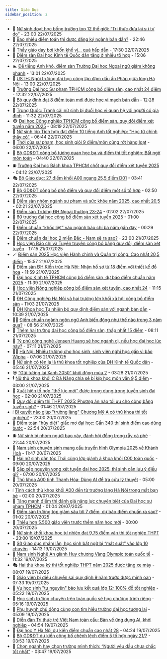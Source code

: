 ```yaml
---
title: Giáo Dục
sidebar_position: 2
---
```


<!-- dantri-giao-duc:START -->
- 🤡 [Nữ sinh đoạt học bổng trường top 12 thế giới: “Tri thức đưa lại sự tự do”](https://dantri.com.vn/giao-duc/nu-sinh-doat-hoc-bong-truong-top-12-the-gioi-tri-thuc-dua-lai-su-tu-do-20250722044805153.htm) - 23:00 22/07/2025
- 🗽 [Bao nhiêu điểm toán thì được đăng ký ngành bán dẫn?](https://dantri.com.vn/giao-duc/bao-nhieu-diem-toan-thi-duoc-dang-ky-nganh-ban-dan-20250722230249405.htm) - 22:46 22/07/2025
- 🚦 [Thầy giáo dạy bơi khốn khổ vì... quá hấp dẫn](https://dantri.com.vn/giao-duc/thay-giao-day-boi-khon-kho-vi-qua-hap-dan-20250721081103327.htm) - 17:30 22/07/2025
- 🌋 [Điểm sàn Đại học Kinh tế Quốc dân tăng ở nhiều tổ hợp](https://dantri.com.vn/giao-duc/diem-san-dai-hoc-kinh-te-quoc-dan-tang-o-nhieu-to-hop-20250718175922174.htm) - 15:06 22/07/2025
- 🏊 [Đề tiếng Anh khó, điểm sàn Trường Đại học Ngoại ngữ giảm không phanh](https://dantri.com.vn/giao-duc/de-tieng-anh-kho-diem-san-truong-dai-hoc-ngoai-ngu-giam-khong-phanh-20250722195457059.htm) - 13:01 22/07/2025
- 🎃 [USTH: Ngôi trường đại học công lập đậm dấu ấn Pháp giữa lòng Hà Nội](https://dantri.com.vn/giao-duc/usth-ngoi-truong-dai-hoc-cong-lap-dam-dau-an-phap-giua-long-ha-noi-20250722163943706.htm) - 13:00 22/07/2025
- 💄 [Trường Đại học Sư phạm TPHCM công bố điểm sàn, cao nhất 24 điểm](https://dantri.com.vn/giao-duc/truong-dai-hoc-su-pham-tphcm-cong-bo-diem-san-cao-nhat-24-diem-20250722190323995.htm) - 12:32 22/07/2025
- 🦅 [Bỏ quy định đạt 8 điểm toán mới được học vi mạch bán dẫn](https://dantri.com.vn/giao-duc/bo-quy-dinh-dat-8-diem-toan-moi-duoc-hoc-vi-mach-ban-dan-20250722192729304.htm) - 12:28 22/07/2025
- 🚦 [Trung Quốc: Tranh cãi nữ sinh bị đuổi học vì quan hệ với người có gia đình](https://dantri.com.vn/giao-duc/trung-quoc-tranh-cai-nu-sinh-bi-duoi-hoc-vi-quan-he-voi-nguoi-co-gia-dinh-20250721094843478.htm) - 11:32 22/07/2025
- 🐵 [Đại học Công nghiệp TPHCM công bố điểm sàn, quy đổi điểm xét tuyển năm 2025](https://dantri.com.vn/giao-duc/dai-hoc-cong-nghiep-tphcm-cong-bo-diem-san-quy-doi-diem-xet-tuyen-nam-2025-20250722150755408.htm) - 08:19 22/07/2025
- 🐘 [Nữ sinh lớp Tích hợp đạt điểm 10 tiếng Anh tốt nghiệp: &quot;Học từ chính thầy cô&quot;](https://dantri.com.vn/giao-duc/nu-sinh-lop-tich-hop-dat-diem-10-tieng-anh-tot-nghiep-hoc-tu-chinh-thay-co-20250722122617316.htm) - 06:44 22/07/2025
- 🦏 [Thời của sư phạm, học sinh giỏi 9 điểm/môn cũng rớt hàng loạt](https://dantri.com.vn/giao-duc/thoi-cua-su-pham-hoc-sinh-gioi-9-diemmon-cung-rot-hang-loat-20250722103732041.htm) - 06:00 22/07/2025
- 💼 [Bộ GD&amp;ĐT công bố tương quan học bạ và điểm thi tốt nghiệp: Bất ngờ môn toán](https://dantri.com.vn/giao-duc/bo-gddt-cong-bo-tuong-quan-hoc-ba-va-diem-thi-tot-nghiep-bat-ngo-mon-toan-20250722112517258.htm) - 04:40 22/07/2025
- ⛽️ [Trường Đại học Bách khoa TPHCM chốt quy đổi điểm xét tuyển 2025](https://dantri.com.vn/giao-duc/truong-dai-hoc-bach-khoa-tphcm-chot-quy-doi-diem-xet-tuyen-2025-20250722110324065.htm) - 04:12 22/07/2025
- 🎭 [Bộ Giáo dục: 27 điểm khối A00 ngang 25,5 điểm D01](https://dantri.com.vn/giao-duc/bo-giao-duc-27-diem-khoi-a00-ngang-255-diem-d01-20250722103714364.htm) - 03:41 22/07/2025
- 🎃 [Bộ GD&amp;ĐT công bố phổ điểm và quy đổi điểm một số tổ hợp](https://dantri.com.vn/giao-duc/bo-gddt-cong-bo-pho-diem-va-quy-doi-diem-mot-so-to-hop-20250721191621297.htm) - 02:50 22/07/2025
- 🚀 [Điểm sàn nhóm ngành sư phạm và sức khỏe năm 2025, cao nhất 20,5](https://dantri.com.vn/giao-duc/diem-san-nhom-nganh-su-pham-va-suc-khoe-nam-2025-cao-nhat-205-20250721103957526.htm) - 02:21 22/07/2025
- 👀 [Điểm sàn Trường ĐH Ngoại thương 23-24](https://dantri.com.vn/giao-duc/diem-san-truong-dh-ngoai-thuong-23-24-20250718173748041.htm) - 02:02 22/07/2025
- 🌝 [60 trường đại học công bố điểm sàn xét tuyển 2025](https://dantri.com.vn/giao-duc/60-truong-dai-hoc-cong-bo-diem-san-xet-tuyen-2025-20250721235633403.htm) - 01:00 22/07/2025
- 🤗 [Điểm chuẩn “khốc liệt” vào ngành báo chí ba năm gần đây](https://dantri.com.vn/giao-duc/diem-chuan-khoc-liet-vao-nganh-bao-chi-ba-nam-gan-day-20250722070745842.htm) - 00:29 22/07/2025
- 🦄 [Điểm chuẩn đại học 2 miền Bắc - Nam sẽ ra sao?](https://dantri.com.vn/giao-duc/diem-chuan-dai-hoc-2-mien-bac-nam-se-ra-sao-20250721183316761.htm) - 23:00 21/07/2025
- 🦍 [Học viện Báo chí và Tuyên truyền công bố bảng quy đổi, điểm sàn xét tuyển](https://dantri.com.vn/giao-duc/hoc-vien-bao-chi-va-tuyen-truyen-cong-bo-bang-quy-doi-diem-san-xet-tuyen-20250722000809176.htm) - 17:15 21/07/2025
- 🪄 [Điểm sàn 2025 Học viện Hành chính và Quản trị công: Cao nhất 20,5 điểm](https://dantri.com.vn/giao-duc/diem-san-2025-hoc-vien-hanh-chinh-va-quan-tri-cong-cao-nhat-205-diem-20250721223726389.htm) - 15:57 21/07/2025
- 🦆 [Điểm sàn ĐH Kiến trúc Hà Nội: Nhận hồ sơ từ 18 điểm với thiết kế đồ họa](https://dantri.com.vn/giao-duc/diem-san-dh-kien-truc-ha-noi-nhan-ho-so-tu-18-diem-voi-thiet-ke-do-hoa-20250721185432672.htm) - 11:59 21/07/2025
- 🚀 [Đại học Kinh tế TPHCM công bố điểm sàn, dự báo điểm chuẩn năm 2025](https://dantri.com.vn/giao-duc/dai-hoc-kinh-te-tphcm-cong-bo-diem-san-du-bao-diem-chuan-nam-2025-20250721183746081.htm) - 11:39 21/07/2025
- 🦒 [Học viện Nông nghiệp công bố điểm sàn xét tuyển, cao nhất 24](https://dantri.com.vn/giao-duc/hoc-vien-nong-nghiep-cong-bo-diem-san-xet-tuyen-cao-nhat-24-20250721181238514.htm) - 11:15 21/07/2025
- 🤡 [ĐH Công nghiệp Hà Nội và hai trường lớn khối xã hội công bố điểm sàn](https://dantri.com.vn/giao-duc/dh-cong-nghiep-ha-noi-va-hai-truong-lon-khoi-xa-hoi-cong-bo-diem-san-20250721175923690.htm) - 11:03 21/07/2025
- 🤔 [ĐH Khoa học Tự nhiên bỏ quy định điểm sàn với ngành bán dẫn](https://dantri.com.vn/giao-duc/dh-khoa-hoc-tu-nhien-bo-quy-dinh-diem-san-voi-nganh-ban-dan-20250721171808327.htm) - 10:39 21/07/2025
- 🧑‍💻 [Điểm chuẩn ngành ngôn ngữ Anh biến động như thế nào trong 3 năm qua?](https://dantri.com.vn/giao-duc/diem-chuan-nganh-ngon-ngu-anh-bien-dong-nhu-the-nao-trong-3-nam-qua-20250721154644633.htm) - 08:56 21/07/2025
- 🤡 [Thêm hai trường đại học công bố điểm sàn, thấp nhất 15 điểm](https://dantri.com.vn/giao-duc/them-hai-truong-dai-hoc-cong-bo-diem-san-thap-nhat-15-diem-20250721150823442.htm) - 08:11 21/07/2025
- 🧠 [Tỷ phú công nghệ Jensen Huang sẽ học ngành gì, nếu học đại học lúc này?](https://dantri.com.vn/giao-duc/ty-phu-cong-nghe-jensen-huang-se-hoc-nganh-gi-neu-hoc-dai-hoc-luc-nay-20250721112848170.htm) - 07:11 21/07/2025
- 🧑‍💻 [Hà Nội: Nhiều trường cho học sinh, sinh viên nghỉ học gấp vì bão Wipha](https://dantri.com.vn/giao-duc/ha-noi-nhieu-truong-cho-hoc-sinh-sinh-vien-nghi-hoc-gap-vi-bao-wipha-20250721135800368.htm) - 07:06 21/07/2025
- 🧠 [Nữ sinh có tên lạ là thủ khoa tốt nghiệp của ĐH Kinh tế Quốc dân](https://dantri.com.vn/giao-duc/nu-sinh-co-ten-la-la-thu-khoa-tot-nghiep-cua-dh-kinh-te-quoc-dan-20250721115948800.htm) - 05:46 21/07/2025
- 😎 [“Gửi tương lai Xanh 2050” khởi động mùa 2](https://dantri.com.vn/giao-duc/gui-tuong-lai-xanh-2050-khoi-dong-mua-2-20250721101827876.htm) - 03:28 21/07/2025
- 🕴 [Nữ thủ khoa khối C Đà Nẵng chia sẻ bí kíp học môn văn 9,5 điểm](https://dantri.com.vn/giao-duc/nu-thu-khoa-khoi-c-da-nang-chia-se-bi-kip-hoc-mon-van-95-diem-20250720161101759.htm) - 03:00 21/07/2025
- 🧠 [Xuất hiện tổ hợp “thế lực mới&quot; được trọng dụng trong tuyển sinh đại học](https://dantri.com.vn/giao-duc/xuat-hien-to-hop-the-luc-moi-duoc-trong-dung-trong-tuyen-sinh-dai-hoc-20250721010821683.htm) - 02:00 21/07/2025
- 🚀 [Quy đổi điểm thi THPT 2025: Phương án nào tối ưu cho công bằng tuyển sinh?](https://dantri.com.vn/giao-duc/quy-doi-diem-thi-thpt-2025-phuong-an-nao-toi-uu-cho-cong-bang-tuyen-sinh-20250721083201252.htm) - 01:46 21/07/2025
- 🕯 [Bí quyết nào giúp &quot;trường làng&quot; Chương Mỹ A có thủ khoa thi tốt nghiệp?](https://dantri.com.vn/giao-duc/bi-quyet-nao-giup-truong-lang-chuong-my-a-co-thu-khoa-thi-tot-nghiep-20250720071828314.htm) - 23:00 20/07/2025
- 🧰 [Điểm toán &quot;hủy diệt&quot; giấc mơ đại học: Gần 340 thí sinh điểm cao dừng bước](https://dantri.com.vn/giao-duc/diem-toan-huy-diet-giac-mo-dai-hoc-gan-340-thi-sinh-diem-cao-dung-buoc-20250721024223340.htm) - 22:54 20/07/2025
- ⛽️ [Nữ sinh bị nhóm người bao vây, đánh hội đồng trong rẫy cà phê](https://dantri.com.vn/giao-duc/nu-sinh-bi-nhom-nguoi-bao-vay-danh-hoi-dong-trong-ray-ca-phe-20250720212817457.htm) - 22:44 20/07/2025
- 🤖 [Nam sinh chuyên sinh mang cầu truyền hình Olympia 2025 về Khánh Hoà](https://dantri.com.vn/giao-duc/nam-sinh-chuyen-sinh-mang-cau-truyen-hinh-olympia-2025-ve-khanh-hoa-20250720183932341.htm) - 11:47 20/07/2025
- 🦍 [Hai nữ sinh dân tộc Thái cùng lớp giành á khoa khối C00 toàn quốc](https://dantri.com.vn/giao-duc/hai-nu-sinh-dan-toc-thai-cung-lop-gianh-a-khoa-khoi-c00-toan-quoc-20250720120148173.htm) - 09:00 20/07/2025
- 🐘 [Sắp xếp nguyện vọng xét tuyển đại học 2025, thí sinh cần lưu ý điều gì?](https://dantri.com.vn/giao-duc/sap-xep-nguyen-vong-xet-tuyen-dai-hoc-2025-thi-sinh-can-luu-y-dieu-gi-20250720075859194.htm) - 07:00 20/07/2025
- 🌊 [Thủ khoa A00 tỉnh Thanh Hóa: Dùng AI để tra cứu lý thuyết](https://dantri.com.vn/giao-duc/thu-khoa-a00-tinh-thanh-hoa-dung-ai-de-tra-cuu-ly-thuyet-20250719152223475.htm) - 05:00 20/07/2025
- 🕯 [Tính cách thủ khoa khối A00 đến từ trường làng Hà Nội trong mắt bạn bè](https://dantri.com.vn/giao-duc/tinh-cach-thu-khoa-khoi-a00-den-tu-truong-lang-ha-noi-trong-mat-ban-be-20250719114006489.htm) - 02:00 20/07/2025
- 🐎 [Tăng mạnh điểm thi đánh giá năng lực chuyên biệt của Đại học sư phạm TPHCM](https://dantri.com.vn/giao-duc/tang-manh-diem-thi-danh-gia-nang-luc-chuyen-biet-cua-dai-hoc-su-pham-tphcm-20250720080035587.htm) - 01:04 20/07/2025
- 🐻 [Điểm sàn trường top giảm sâu tới 7 điểm, dự báo điểm chuẩn ra sao?](https://dantri.com.vn/giao-duc/diem-san-truong-top-giam-sau-toi-7-diem-du-bao-diem-chuan-ra-sao-20250720072714269.htm) - 01:02 20/07/2025
- 🐎 [Thiếu hơn 5.500 giáo viên trước thềm năm học mới](https://dantri.com.vn/giao-duc/thieu-hon-5500-giao-vien-truoc-them-nam-hoc-moi-20250719090837986.htm) - 00:00 20/07/2025
- 🫣 [Nữ sinh khối khoa học tự nhiên đạt 9,75 điểm văn thi tốt nghiệp THPT](https://dantri.com.vn/giao-duc/nu-sinh-khoi-khoa-hoc-tu-nhien-dat-975-diem-van-thi-tot-nghiep-thpt-20250719085238064.htm) - 23:00 19/07/2025
- 🤭 [Sở Giáo dục nhầm lẫn, học sinh bất ngờ bị “mất suất” vào lớp 10 chuyên](https://dantri.com.vn/giao-duc/so-giao-duc-nham-lan-hoc-sinh-bat-ngo-bi-mat-suat-vao-lop-10-chuyen-20250719204022787.htm) - 14:13 19/07/2025
- 🥳 [Nam sinh Nghệ An giành Huy chương Vàng Olympic toán quốc tế](https://dantri.com.vn/giao-duc/nam-sinh-nghe-an-gianh-huy-chuong-vang-olympic-toan-quoc-te-20250719115851981.htm) - 11:32 19/07/2025
- 🎭 [Hai thủ khoa kỳ thi tốt nghiệp THPT năm 2025 được tặng xe máy](https://dantri.com.vn/giao-duc/hai-thu-khoa-ky-thi-tot-nghiep-thpt-nam-2025-duoc-tang-xe-may-20250719125606943.htm) - 08:07 19/07/2025
- 🥸 [Giáo viên bị điều chuyển sai quy định 9 năm trước được minh oan](https://dantri.com.vn/giao-duc/giao-vien-bi-dieu-chuyen-sai-quy-dinh-9-nam-truoc-duoc-minh-oan-20250719141149102.htm) - 07:33 19/07/2025
- 🦣 [Vụ học sinh &quot;tự nguyện&quot; bảo lưu kết quả lớp 12: 100% đỗ tốt nghiệp](https://dantri.com.vn/giao-duc/vu-hoc-sinh-tu-nguyen-bao-luu-ket-qua-lop-12-100-do-tot-nghiep-20250719100033879.htm) - 05:22 19/07/2025
- 🤔 [Học sinh trường chuyên trên toàn quốc sẽ học chương trình riêng](https://dantri.com.vn/giao-duc/hoc-sinh-truong-chuyen-tren-toan-quoc-se-hoc-chuong-trinh-rieng-20250719120142503.htm) - 05:16 19/07/2025
- 🦣 [Phụ huynh chủ động cùng con tìm hiểu trường đại học tương lai](https://dantri.com.vn/giao-duc/phu-huynh-chu-dong-cung-con-tim-hieu-truong-dai-hoc-tuong-lai-20250719114850634.htm) - 05:09 19/07/2025
- 🐲 [Diễn đàn Trí thức trẻ Việt Nam toàn cầu: Bàn về ứng dụng AI, khởi nghiệp](https://dantri.com.vn/giao-duc/dien-dan-tri-thuc-tre-viet-nam-toan-cau-ban-ve-ung-dung-ai-khoi-nghiep-20250719111721652.htm) - 04:54 19/07/2025
- 🔭 [Đại học Y Hà Nội dự kiến điểm chuẩn cao nhất 28](https://dantri.com.vn/giao-duc/dai-hoc-y-ha-noi-du-kien-diem-chuan-cao-nhat-28-20250719111407532.htm) - 04:24 19/07/2025
- 🥷 [Bộ GD&amp;ĐT dự kiến công bố chênh lệch điểm 5 tổ hợp ngày 21/7](https://dantri.com.vn/giao-duc/bo-gddt-du-kien-cong-bo-chenh-lech-diem-5-to-hop-ngay-217-20250719104403992.htm) - 03:53 19/07/2025
- 🎊 [Chọn ngành hay chọn trường mình thích: “Người yêu đầu chưa chắc tốt nhất”](https://dantri.com.vn/giao-duc/chon-nganh-hay-chon-truong-minh-thich-nguoi-yeu-dau-chua-chac-tot-nhat-20250719102550797.htm) - 03:47 19/07/2025<!-- dantri-giao-duc:END -->
